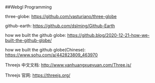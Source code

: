 ##Webgl Programming

three-globe: https://github.com/vasturiano/three-globe

github-earth: https://github.com/dslming/Github-Earth

how we built the github globe: https://github.blog/2020-12-21-how-we-built-the-github-globe/

how we built the github globe(Chinese): https://www.sohu.com/a/442823809_463970

Threejs 中文文档: http://www.yanhuangxueyuan.com/Three.js/

Threejs 官网: https://threejs.org/
